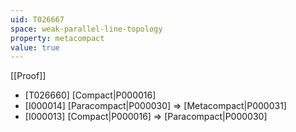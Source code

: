 ```yaml
---
uid: T026667
space: weak-parallel-line-topology
property: metacompact
value: true
---
```

[[Proof]]

* [T026660] [Compact|P000016]
* [I000014] [Paracompact|P000030] => [Metacompact|P000031]
* [I000013] [Compact|P000016] => [Paracompact|P000030]


